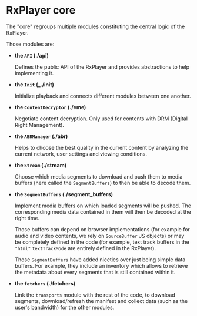 # RxPlayer core ################################################################

The "core" regroups multiple modules constituting the central logic of the
RxPlayer.

Those modules are:

  - __the `API` (./api)__

    Defines the public API of the RxPlayer and provides abstractions to help
    implementing it.


  - __the `Init` (_./init)__

    Initialize playback and connects different modules between one another.


  - __the `ContentDecryptor` (./eme)__

    Negotiate content decryption.
    Only used for contents with DRM (Digital Right Management).


  - __the `ABRManager` (./abr)__

    Helps to choose the best quality in the current content by analyzing the
    current network, user settings and viewing conditions.


  - __the `Stream` (./stream)__

    Choose which media segments to download and push them to media buffers (here
    called the `SegmentBuffers`) to then be able to decode them.


  - __the `SegmentBuffers` (./segment_buffers)__

    Implement media buffers on which loaded segments will be pushed.
    The corresponding media data contained in them will then be decoded at the
    right time.

    Those buffers can depend on browser implementations (for example for audio
    and video contents, we rely on `SourceBuffer` JS objects) or may be
    completely defined in the code (for example, text track buffers in the
    `"html"` `textTrackMode` are entirely defined in the RxPlayer).

    Those `SegmentBuffers` have added niceties over just being simple data
    buffers. For example, they include an inventory which allows to retrieve the
    metadata about every segments that is still contained within it.

  - __the `fetchers` (./fetchers)__

    Link the `transports` module with the rest of the code, to download
    segments, download/refresh the manifest and collect data (such as the
    user's bandwidth) for the other modules.
